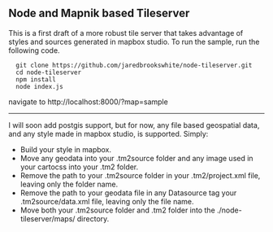 Node and Mapnik based Tileserver
-------------

This is a first draft of a more robust tile server that takes advantage of styles and sources generated in mapbox studio.
To run the sample, run the following code.
```
  git clone https://github.com/jaredbrookswhite/node-tileserver.git
  cd node-tileserver
  npm install
  node index.js
```
navigate to http://localhost:8000/?map=sample

-------
I will soon add postgis support, but for now, any file based geospatial data, and any style made in mapbox studio, is supported.
Simply: 
- Build your style in mapbox.
- Move any geodata into your .tm2source folder and any image used in your cartocss into your .tm2 folder. 
- Remove the path to your .tm2source folder in your .tm2/project.xml file, leaving only the folder name. 
- Remove the path to your geodata file in any Datasource tag your .tm2source/data.xml file, leaving only the file name. 
- Move both your .tm2source folder and .tm2 folder into the ./node-tileserver/maps/ directory.
